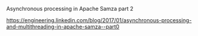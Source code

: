 Asynchronous processing in Apache Samza part 2

https://engineering.linkedin.com/blog/2017/01/asynchronous-processing-and-multithreading-in-apache-samza--part0
